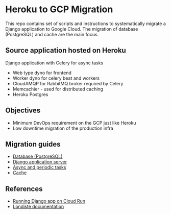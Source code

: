 # Heroku to GCP Migration
This repo contains set of scripts and instructions to systematically migrate a Django application to Google Cloud.
The migration of database (PostgreSQL) and cache are the main focus. 

## Source application hosted on Heroku
Django application with Celery for async tasks
- Web type dyno for frontend
- Worker dyno for celery beat and workers
- CloudAMQP for RabbitMQ broker required by Celery
- Memcachier - used for distributed caching
- Heroku Postgres

## Objectives
- Minimum DevOps requirement on the GCP just like Heroku
- Low downtime migration of the production infra

## Migration guides

- [Database (PostgreSQL)](./docs/db-migration.md)
- [Django application server]()
- [Async and periodic tasks]()
- [Cache]()


## References
- [Running Django app on Cloud Run](https://cloud.google.com/python/django/run) 
- [Londiste documentation](https://manpages.ubuntu.com/manpages/xenial/man1/londiste3.1.html)